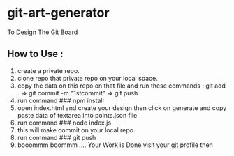 # git-art-generator
To Design The Git Board
## How to Use : 
1. create a private repo.
2. clone repo that private repo on your local space.
3. copy the data on this repo on that file and run these commands : git add . => git commit -m "1stcommit" => git push
4. run command ### npm install
5. open index.html and create your design then click on generate and copy paste data of textarea into points.json file
6. run command ### node index.js
7. this will make commit on your local repo.
8. run command ### git push
9. booommm boommm .... Your Work is Done visit your git profile then
